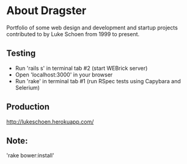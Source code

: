 About Dragster
======
Portfolio of some web design and development and startup projects contributed to by Luke Schoen from 1999 to present.

Testing
-------
 - Run 'rails s' in terminal tab #2 (start WEBrick server)
 - Open 'localhost:3000' in your browser
 - Run 'rake' in terminal tab #1 (run RSpec tests using Capybara and Selerium)

Production
----------
http://lukeschoen.herokuapp.com/

Note: 
----------
'rake bower:install'
